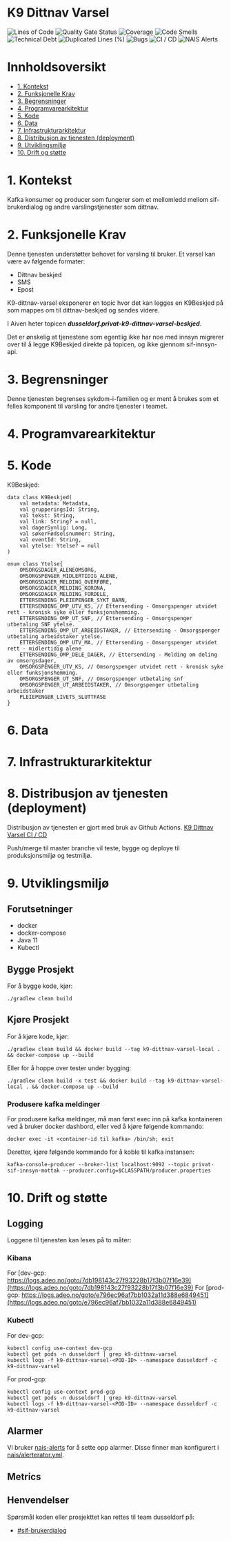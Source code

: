 # K9 Dittnav Varsel

![Lines of Code](https://sonarcloud.io/api/project_badges/measure?project=navikt_k9-dittnav-varsel&metric=ncloc)
![Quality Gate Status](https://sonarcloud.io/api/project_badges/measure?project=navikt_k9-dittnav-varsel&metric=alert_status)
![Coverage](https://sonarcloud.io/api/project_badges/measure?project=navikt_k9-dittnav-varsel&metric=coverage)
![Code Smells](https://sonarcloud.io/api/project_badges/measure?project=navikt_k9-dittnav-varsel&metric=code_smells)
![Technical Debt](https://sonarcloud.io/api/project_badges/measure?project=navikt_k9-dittnav-varsel&metric=sqale_index)
![Duplicated Lines (%)](https://sonarcloud.io/api/project_badges/measure?project=navikt_k9-dittnav-varsel&metric=duplicated_lines_density)
![Bugs](https://sonarcloud.io/api/project_badges/measure?project=navikt_k9-dittnav-varsel&metric=bugs)
![CI / CD](https://github.com/navikt/https://github.com/navikt/k9-dittnav-varsel/actions/workflows/CI%20/%20CD/badge.svg)
![NAIS Alerts](https://github.com/navikt/https://github.com/navikt/k9-dittnav-varsel/actions/workflows/Alerts/badge.svg)

# Innholdsoversikt
* [1. Kontekst](#1-kontekst)
* [2. Funksjonelle Krav](#2-funksjonelle-krav)
* [3. Begrensninger](#3-begrensninger)
* [4. Programvarearkitektur](#5-programvarearkitektur)
* [5. Kode](#6-kode)
* [6. Data](#7-data)
* [7. Infrastrukturarkitektur](#8-infrastrukturarkitektur)
* [8. Distribusjon av tjenesten (deployment)](#9-distribusjon-av-tjenesten-deployment)
* [9. Utviklingsmiljø](#10-utviklingsmilj)
* [10. Drift og støtte](#11-drift-og-sttte)

# 1. Kontekst
Kafka konsumer og producer som fungerer som et mellomledd mellom sif-brukerdialog og andre varslingstjenester som dittnav.

# 2. Funksjonelle Krav
Denne tjenesten understøtter behovet for varsling til bruker.
Et varsel kan være av følgende formater:
* Dittnav beskjed
* SMS
* Epost

K9-dittnav-varsel eksponerer en topic hvor det kan legges en K9Beskjed på som mappes om til dittnav-beskjed og sendes videre. 

I Aiven heter topicen **_dusseldorf.privat-k9-dittnav-varsel-beskjed_**.

Det er ønskelig at tjenestene som egentlig ikke har noe med innsyn migrerer over til å legge
K9Beskjed direkte på topicen, og ikke gjennom sif-innsyn-api.

# 3. Begrensninger
Denne tjenesten begrenses sykdom-i-familien og er ment å brukes som et felles komponent til varsling for andre tjenester i teamet.

# 4. Programvarearkitektur

# 5. Kode
K9Beskjed:
```
data class K9Beskjed(
    val metadata: Metadata,
    val grupperingsId: String,
    val tekst: String,
    val link: String? = null,
    val dagerSynlig: Long,
    val søkerFødselsnummer: String,
    val eventId: String,
    val ytelse: Ytelse? = null
)

enum class Ytelse{
    OMSORGSDAGER_ALENEOMSORG,
    OMSORGSPENGER_MIDLERTIDIG_ALENE,
    OMSORGSDAGER_MELDING_OVERFØRE,
    OMSORGSDAGER_MELDING_KORONA,
    OMSORGSDAGER_MELDING_FORDELE,
    ETTERSENDING_PLEIEPENGER_SYKT_BARN,
    ETTERSENDING_OMP_UTV_KS, // Ettersending - Omsorgspenger utvidet rett - kronisk syke eller funksjonshemming.
    ETTERSENDING_OMP_UT_SNF, // Ettersending - Omsorgspenger utbetaling SNF ytelse.
    ETTERSENDING_OMP_UT_ARBEIDSTAKER, // Ettersending - Omsorgspenger utbetaling arbeidstaker ytelse.
    ETTERSENDING_OMP_UTV_MA, // Ettersending - Omsorgspenger utvidet rett - midlertidig alene
    ETTERSENDING_OMP_DELE_DAGER, // Ettersending - Melding om deling av omsorgsdager,
    OMSORGSPENGER_UTV_KS, // Omsorgspenger utvidet rett - kronisk syke eller funksjonshemming.
    OMSORGSPENGER_UT_SNF, // Omsorgspenger utbetaling snf
    OMSORGSPENGER_UT_ARBEIDSTAKER, // Omsorgspenger utbetaling arbeidstaker
    PLEIEPENGER_LIVETS_SLUTTFASE
}
```


# 6. Data

# 7. Infrastrukturarkitektur



# 8. Distribusjon av tjenesten (deployment)
Distribusjon av tjenesten er gjort med bruk av Github Actions.
[K9 Dittnav Varsel CI / CD](https://github.com/navikt/k9-dittnav-varsel/actions)

Push/merge til master branche vil teste, bygge og deploye til produksjonsmiljø og testmiljø.

# 9. Utviklingsmiljø
## Forutsetninger
* docker
* docker-compose
* Java 11
* Kubectl

## Bygge Prosjekt
For å bygge kode, kjør:

```shell script
./gradlew clean build
```

## Kjøre Prosjekt
For å kjøre kode, kjør:

```shell script
./gradlew clean build && docker build --tag k9-dittnav-varsel-local . && docker-compose up --build
```

Eller for å hoppe over tester under bygging:
```shell script
./gradlew clean build -x test && docker build --tag k9-dittnav-varsel-local . && docker-compose up --build
```

### Produsere kafka meldinger
For produsere kafka meldinger, må man først exec inn på kafka kontaineren ved å bruker docker dashbord, eller ved å kjøre følgende kommando:
```shell script
docker exec -it <container-id til kafka> /bin/sh; exit
```

Deretter, kjøre følgende kommando for å koble til kafka instansen:
```shell script
kafka-console-producer --broker-list localhost:9092 --topic privat-sif-innsyn-mottak --producer.config=$CLASSPATH/producer.properties
```

# 10. Drift og støtte
## Logging
Loggene til tjenesten kan leses på to måter:

### Kibana
For [dev-gcp: https://logs.adeo.no/goto/7db198143c27f93228b17f3b07f16e39](https://logs.adeo.no/goto/7db198143c27f93228b17f3b07f16e39)
For [prod-gcp: https://logs.adeo.no/goto/e796ec96af7bb1032a11d388e6849451](https://logs.adeo.no/goto/e796ec96af7bb1032a11d388e6849451)

### Kubectl
For dev-gcp:
```shell script
kubectl config use-context dev-gcp
kubectl get pods -n dusseldorf | grep k9-dittnav-varsel
kubectl logs -f k9-dittnav-varsel-<POD-ID> --namespace dusseldorf -c k9-dittnav-varsel
```

For prod-gcp:
```shell script
kubectl config use-context prod-gcp
kubectl get pods -n dusseldorf | grep k9-dittnav-varsel
kubectl logs -f k9-dittnav-varsel-<POD-ID> --namespace dusseldorf -c k9-dittnav-varsel
```

## Alarmer
Vi bruker [nais-alerts](https://doc.nais.io/observability/alerts) for å sette opp alarmer. Disse finner man konfigurert i [nais/alerterator.yml](nais/alerterator.yml).

## Metrics

## Henvendelser
Spørsmål koden eller prosjekttet kan rettes til team dusseldorf på:
* [\#sif-brukerdialog](https://nav-it.slack.com/archives/CQ7QKSHJR)



